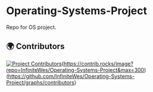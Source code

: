 # Operating-Systems-Project
Repo for OS project.


## 🌍 Contributors
[![Project Contributors](https://contrib.rocks/image?repo=InfiniteWes/Operating-Systems-Project&max=300)](https://github.com/InfiniteWes/Operating-Systems-Project/graphs/contributors)(https://contrib.rocks/image?repo=InfiniteWes/Operating-Systems-Project&max=300)(https://github.com/InfiniteWes/Operating-Systems-Project/graphs/contributors)
